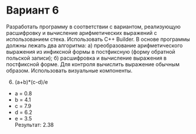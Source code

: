 # Вариант 6

Разработать программу в соответствии с вариантом, реализующую
расшифровку и вычисление арифметических выражений с использованием стека.
Использовать C++ Builder.
В основе программы должны лежать два алгоритма: a) преобразование
арифметического выражения из инфиксной формы в постфиксную (форму обратной
польской записи); б) расшифровка и вычисление выражения в постфиксной форме. Для
контроля вычислить выражение обычным образом.
Использовать визуальные компоненты.

6. (a+b)*(c-d)/e	
- a = 0.8	
- b = 4.1	
- c = 7.9	
- d = 6.2	
- e = 3.5	
Результат: 2.38
